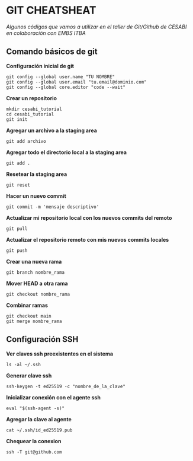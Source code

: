 # GIT CHEATSHEAT
*Algunos códigos que vamos a utilizar en el taller de Git/Github de CESABI en colaboración con EMBS ITBA*

## Comando básicos de git

**Configuración inicial de git**

```
git config --global user.name "TU NOMBRE"
git config --global user.email "tu.email@dominio.com"
git config --global core.editor "code --wait"
```

**Crear un repositorio**

```
mkdir cesabi_tutorial
cd cesabi_tutorial
git init
```

**Agregar un archivo a la staging area**

```
git add archivo
```

**Agregar todo el directorio local a la staging area**

```
git add .
```

**Resetear la staging area**

```
git reset
```

**Hacer un nuevo commit**

```
git commit -m 'mensaje descriptivo'
```


**Actualizar mi repositorio local con los nuevos commits del remoto**

```
git pull
```

**Actualizar el repositorio remoto con mis nuevos commits locales**

```
git push
```

**Crear una nueva rama**

```
git branch nombre_rama
```

**Mover HEAD a otra rama**

```
git checkout nombre_rama
```

**Combinar ramas**

```
git checkout main
git merge nombre_rama
```

## Configuración SSH

**Ver claves ssh preexistentes en el sistema**

```
ls -al ~/.ssh
```

**Generar clave ssh**
```
ssh-keygen -t ed25519 -c "nombre_de_la_clave"
```

**Inicializar conexión con el agente ssh**

```
eval "$(ssh-agent -s)"
```

**Agregar la clave al agente**

```
cat ~/.ssh/id_ed25519.pub
```

**Chequear la conexion**

```
ssh -T git@github.com
```


